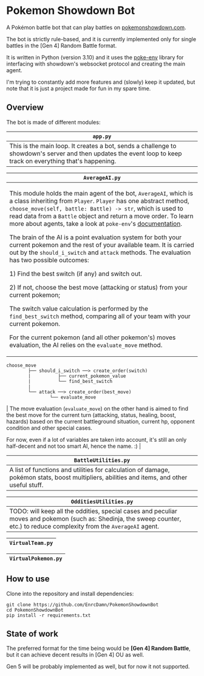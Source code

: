 # Pokemon Showdown Bot
A Pokémon battle bot that can play battles on [pokemonshowdown.com](https://pokemonshowdown.com/).

The bot is strictly rule-based, and it is currently implemented only for single battles in the [Gen 4] Random Battle format. 

It is written in Python (version 3.10) and it uses the [poke-env](https://github.com/hsahovic/poke-env) library for interfacing with showdown's websocket protocol and creating the main agent.

I'm trying to constantly add more features and (slowly) keep it updated, but note that it is just a project made for fun in my spare time. 

## Overview

The bot is made of different modules:

|`app.py`|
|---|
| This is the main loop. It creates a bot, sends a challenge to showdown's server and then updates the event loop to keep track on everything that's happening. |

| `AverageAI.py` |
| --- |
| <p>This module holds the main agent of the bot, `AverageAI`, which is a class inheriting from `Player`. `Player` has one abstract method, `choose_move(self, battle: Battle) -> str`, which is used to read data from a `Battle` object and return a move order. To learn more about agents, take a look at `poke-env`'s [documentation](https://poke-env.readthedocs.io/en/stable/max_damage_player.html#creating-a-player). <p>The brain of the AI is a point evaluation system for both your current pokemon and the rest of your available team. It is carried out by the `should_i_switch` and `attack` methods. The evaluation has two possible outcomes: <p>1) Find the best switch (if any) and switch out. <p>2) If not, choose the best move (attacking or status) from your current pokemon; <p>The switch value calculation is performed by the `find_best_switch` method, comparing all of your team with your current pokemon.<p> For the current pokemon (and all other pokemon's) moves evaluation, the AI relies on the `evaluate_move` method. <p>
```
choose_move
        ├── should_i_switch ──> create_order(switch)
        |          ├── current_pokemon_value
        |          └── find_best_switch
        |
        └── attack ──> create_order(best_move)
                └── evaluate_move
```

| The move evaluation (`evaluate_move`) on the other hand is aimed to find the best move for the current turn (attacking, status, healing, boost, hazards) based on the current battleground situation, current hp, opponent condition and other special cases. <p>For now, even if a lot of variables are taken into account, it's still an only half-decent and not too smart AI, hence the name. :) |

|`BattleUtilities.py`|
|---|
| A list of functions and utilities for calculation of damage, pokémon stats, boost multipliers, abilities and items, and other useful stuff. |

|`OdditiesUtilities.py`|
|---|
| TODO: will keep all the oddities, special cases and peculiar moves and pokemon (such as: Shedinja, the sweep counter, etc.) to reduce complexity from the `AverageAI` agent. |

| `VirtualTeam.py` |
|---|


| `VirtualPokemon.py` |
|---|

## How to use
Clone into the repository and install dependencies:
```
git clone https://github.com/EnrcDamn/PokemonShowdownBot
cd PokemonShowdownBot
pip install -r requirements.txt
```



## State of work
The preferred format for the time being would be **[Gen 4] Random Battle**, but it can achieve decent results in [Gen 4] OU as well.

Gen 5 will be probably implemented as well, but for now it not supported.